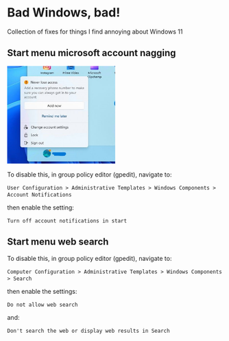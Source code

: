 # Bad Windows, bad!
Collection of fixes for things I find annoying about Windows 11

## Start menu microsoft account nagging

<img src="./screens/accountnag.jpg" width="50%" height="50%">

To disable this, in group policy editor (gpedit), navigate to:

    User Configuration > Administrative Templates > Windows Components > Account Notifications

then enable the setting:

    Turn off account notifications in start
    
## Start menu web search
To disable this, in group policy editor (gpedit), navigate to:

    Computer Configuration > Administrative Templates > Windows Components > Search

then enable the settings:

    Do not allow web search

and:

    Don't search the web or display web results in Search
    
